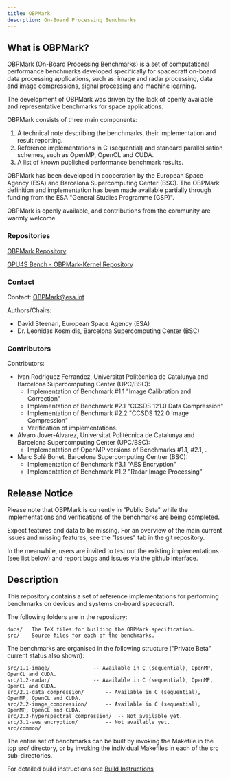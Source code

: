 ```yaml
---
title: OBPMark
descrption: On-Board Processing Benchmarks
---
```


What is OBPMark?
---------------------
OBPMark (On-Board Processing Benchmarks) is a set of computational performance benchmarks developed specifically for spacecraft on-board data processing applications, such as: image and radar processing, data and image compressions, signal processing and machine learning.

The development of OBPMark was driven by the lack of openly available and representative benchmarks for space applications.

OBPMark consists of three main components: 
1. A technical note describing the benchmarks, their implementation and result reporting. 
2. Reference implementations in C (sequential) and standard parallelisation schemes, such as OpenMP, OpenCL and CUDA. 
3. A list of known published performance benchmark results. 

OBPMark has been developed in cooperation by the European Space Agency (ESA) and Barcelona Supercomputing Center (BSC). 
The OBPMark definition and implementation has been made available partially through funding from the ESA "General Studies Programme (GSP)".

OBPMark is openly available, and contributions from the community are warmly welcome. 

### Repositories

[OBPMark Repository](https://github.com/OBPMark/OBPMark) 

[GPU4S Bench - OBPMark-Kernel Repository](https://github.com/OBPMark/GPU4S_Bench)

### Contact

Contact: OBPMark@esa.int  
  
Authors/Chairs:  
- David Steenari, European Space Agency (ESA)  
- Dr. Leonidas Kosmidis, Barcelona Supercomputing Center (BSC)  

### Contributors

Contributors:   
- Ivan Rodriguez Ferrandez, Universitat Politècnica de Catalunya and Barcelona Supercomputing Center (UPC/BSC):
	- Implementation of Benchmark #1.1 "Image Calibration and Correction"
	- Implementation of Benchmark #2.1 "CCSDS 121.0 Data Compression"
	- Implementation of Benchmark #2.2 "CCSDS 122.0 Image Compression"
	- Verification of implementations.
- Alvaro Jover-Alvarez, Universitat Politècnica de Catalunya and Barcelona Supercomputing Center (UPC/BSC):
	- Implementation of OpenMP versions of Benchmarks #1.1, #2.1, .
- Marc Solé Bonet, Barcelona Supercomputing Centrer (BSC):
	- Implementation of Benchmark #3.1 "AES Encryption"
	- Implementation of Benchmark #1.2 "Radar Image Processing"
  
## Release Notice
Please note that OBPMark is currently in "Public Beta" while the implementations and verifications of the benchmarks are being completed.

Expect features and data to be missing. For an overview of the main current issues and missing features, see the "Issues" tab in the git repository.

In the meanwhile, users are invited to test out the existing implementations (see list below) and report bugs and issues via the github interface.

## Description
This repository contains a set of reference implementations for performing benchmarks on devices and systems on-board spacecraft. 

The following folders are in the repository: 

	docs/	The TeX files for building the OBPMark specification. 
	src/	Source files for each of the benchmarks. 

The benchmarks are organised in the following structure ("Private Beta" current status also shown): 

	src/1.1-image/				-- Available in C (sequential), OpenMP, OpenCL and CUDA.
	src/1.2-radar/				-- Available in C (sequential), OpenMP, OpenCL and CUDA.
	src/2.1-data_compression/		-- Available in C (sequential), OpenMP, OpenCL and CUDA.
	src/2.2-image_compression/		-- Available in C (sequential), OpenMP, OpenCL and CUDA.
	src/2.3-hyperspectral_compression/	-- Not available yet.
	src/3.1-aes_encryption/			-- Not available yet.
	src/common/

The entire set of benchmarks can be built by invoking the Makefile in the top src/ directory, or by invoking the individual Makefiles in each of the src sub-directories. 

For detailed build instructions see [Build Instructions](build_instructions.md) 

